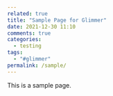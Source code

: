```yaml
---
related: true
title: "Sample Page for Glimmer"
date: 2021-12-30 11:10
comments: true
categories:
  - testing
tags:
  - "#glimmer"
permalink: /sample/
--- 
```


This is a sample page.
